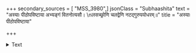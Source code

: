 +++
secondary_sources = [ "MSS_3980",]
jsonClass = "Subhaashita"
text = "अस्याः पीठोपविष्टाया अभ्यङ्गं वितनोत्यसौ।  \nलसच्छ्रोणि चलद्वेणि नटद्गुरुपयोधरम्॥"
title = "अस्याः पीठोपविष्टाया"

+++

<details><summary>Text</summary>

अस्याः पीठोपविष्टाया अभ्यङ्गं वितनोत्यसौ।  
लसच्छ्रोणि चलद्वेणि नटद्गुरुपयोधरम्॥
</details>
